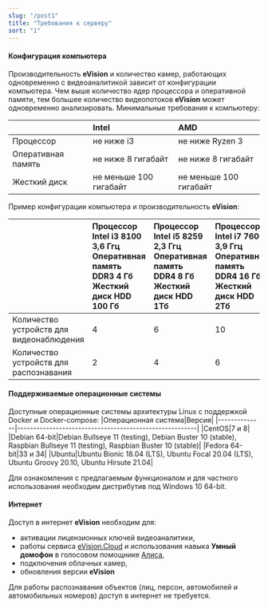 ```yaml
---
slug: "/post1"
title: "Требования к серверу"
sort: "1"
---
```


#### Конфигурация компьютера

Производительность **eVision** и количество камер, работающих одновременно с видеоаналитикой зависит от конфигурации компьютера. Чем выше количество ядер процессора и оперативной памяти, тем большее количество видеопотоков **eVision** может одновременно анализировать. Минимальные требования к компьютеру:

||Intel|AMD|
| :- | :- | :- |
|Процессор|не ниже i3|не ниже Ryzen 3|
|Оперативная память|не ниже 8 гигабайт|не ниже 8 гигабайт|
|Жесткий диск|не меньше 100 гигабайт|не меньше 100 гигабайт|

Пример конфигурации компьютера и производительность **eVision**:	

||Процессор Intel i3 8100 3,6 Ггц Оперативная память DDR3 4 Гб Жесткий диск HDD 100 Гб|Процессор Intel i5 8259 2,3 Ггц Оперативная память DDR4 8 Гб Жесткий диск HDD 1Тб |Процессор Intel i7 7600 3,9 Ггц Оперативная память DDR4 16 Гб Жесткий диск HDD 2Тб |
| :- | :- | :- | :- |
|Количество устройств для видеонаблюдения|4|6|10|
|Количество устройств для распознавания|2|4|6|

#### Поддерживаемые операционные системы

Доступные операционные системы архитектуры Linux с поддержкой Docker и Docker-compose:
|Операционная система|Версия|
|--------------|--------------------------------------------------------|
|CentOS|7 и 8|
|Debian 64-bit|Debian Bullseye 11 (testing), Debian Buster 10 (stable), Raspbian Bullseye 11 (testing), Raspbian Buster 10 (stable)|
|Fedora 64-bit|33 и 34|
|Ubuntu|Ubuntu Bionic 18.04 (LTS), Ubuntu Focal 20.04 (LTS), Ubuntu Groovy 20.10, Ubuntu Hirsute 21.04|

Для ознакомления с предлагаемым функционалом и для частного использования необходим дистрибутив под Windows 10 64-bit.

#### Интернет
   Доступ в интернет **eVision** необходим для:

- активации лицензионных ключей видеоаналитики, 
- работы сервиса [eVision.Cloud](http://cloud.evision.tech/) и использования навыка **Умный домофон** в голосовом помощнике [Алиса](https://dialogs.yandex.ru/store/skills/95f2acff-umnyj-domofon),
- подключения облачных камер,
- обновления версии **eVision**

Для работы распознавания объектов (лиц, персон, автомобилей и автомобильных номеров) доступ в интернет не требуется.